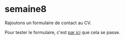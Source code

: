 # semaine8
Rajoutons un formulaire de contact au CV.

Pour tester le formulaire, c'est <a href="stilkr.com/CI/s8/CV_ABB_s8.php" target="blank">par ici</a> que cela se passe.

